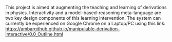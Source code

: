 This project is aimed at augmenting the teaching and learning of derivations in physics. Interactivity and a model-based-reasoning meta-language are two key design components of this learning intervention. The system can currently be experienced on Google Chrome on a Laptop/PC using this link: https://ambargithub.github.io/manipulable-derivation-interactive/0.0_Outline.html
